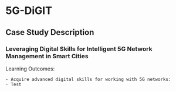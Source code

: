 # 5G-DiGIT

## Case Study Description

### Leveraging Digital Skills for Intelligent 5G Network Management in Smart Cities

Learning Outcomes:

    - Acquire advanced digital skills for working with 5G networks:
    - Test